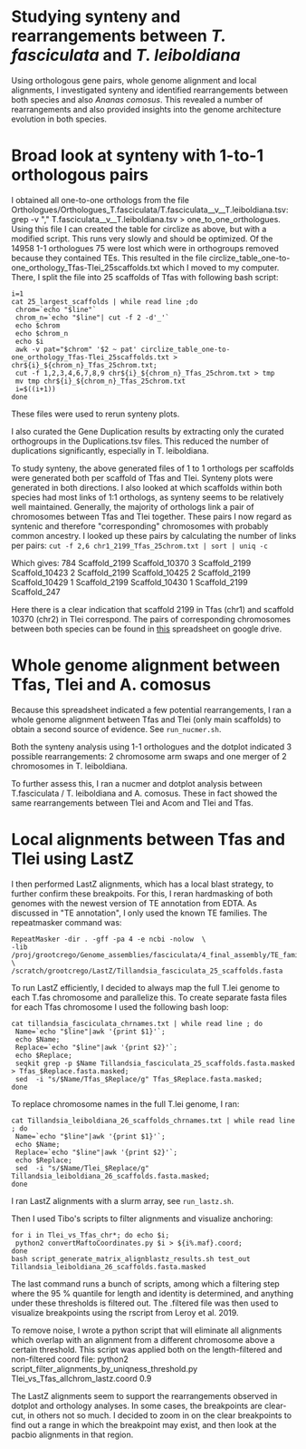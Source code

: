 # Studying synteny and rearrangements between *T. fasciculata* and *T. leiboldiana*

Using orthologous gene pairs, whole genome alignment and local alignments, I investigated synteny and identified rearrangements between both species and also *Ananas comosus*. This revealed a number of rearrangements and also provided insights into the genome architecture evolution in both species.

# Broad look at synteny with 1-to-1 orthologous pairs

I obtained all one-to-one orthologs from the file Orthologues/Orthologues_T.fasciculata/T.fasciculata__v__T.leiboldiana.tsv:
grep -v "," T.fasciculata__v__T.leiboldiana.tsv > one_to_one_orthologues. Using this file I can created the table for circlize as above, but with a modified script. This runs very slowly and should be optimized. Of the 14958 1-1 orthologues 75 were lost which were in orthogroups removed because they contained TEs. This resulted in the file circlize_table_one-to-one_orthology_Tfas-Tlei_25scaffolds.txt which I moved to my computer. There, I split the file into 25 scaffolds of Tfas with following bash script:

    i=1
    cat 25_largest_scaffolds | while read line ;do
     chrom=`echo "$line"`
     chrom_n=`echo "$line"| cut -f 2 -d'_'`
     echo $chrom
     echo $chrom_n
     echo $i
     awk -v pat="$chrom" '$2 ~ pat' circlize_table_one-to-one_orthology_Tfas-Tlei_25scaffolds.txt > chr${i}_${chrom_n}_Tfas_25chrom.txt;
     cut -f 1,2,3,4,6,7,8,9 chr${i}_${chrom_n}_Tfas_25chrom.txt > tmp
     mv tmp chr${i}_${chrom_n}_Tfas_25chrom.txt
     i=$((i+1))
    done

These files were used to rerun synteny plots.

I also curated the Gene Duplication results by extracting only the curated orthogroups in the Duplications.tsv files. This reduced the number of duplications significantly, especially in T. leiboldiana.

To study synteny, the above generated files of 1 to 1 orthologs per scaffolds were generated both per scaffold of Tfas and Tlei. Synteny plots were generated in both directions.
I also looked at which scaffolds within both species had most links of 1:1 orthologs, as synteny seems to be relatively well maintained. Generally, the majority of orthologs link a pair of chromosomes between Tfas and Tlei together. These pairs I now regard as syntenic and therefore "corresponding" chromosomes with probably common ancestry. I looked up these pairs by calculating the number of links per pairs:
`cut -f 2,6 chr1_2199_Tfas_25chrom.txt | sort | uniq -c`

Which gives:
    784 Scaffold_2199	Scaffold_10370
    3 Scaffold_2199	Scaffold_10423
    2 Scaffold_2199	Scaffold_10425
    2 Scaffold_2199	Scaffold_10429
    1 Scaffold_2199	Scaffold_10430
    1 Scaffold_2199	Scaffold_247

Here there is a clear indication that scaffold 2199 in Tfas (chr1) and scaffold 10370 (chr2) in Tlei correspond. The pairs of corresponding chromosomes between both species can be found in [this](https://docs.google.com/spreadsheets/d/1Gfj0WRwzEupbUZKON2OnO8psCsLD4j3tC6k3-Pz8hLs/edit#gid=0) spreadsheet on google drive.

# Whole genome alignment between Tfas, Tlei and A. comosus

Because this spreadsheet indicated a few potential rearrangements, I ran a whole genome alignment between Tfas and Tlei (only main scaffolds) to obtain a second source of evidence. See `run_nucmer.sh`.

Both the synteny analysis using 1-1 orthologues and the dotplot indicated 3 possible rearrangements: 2 chromosome arm swaps and one merger of 2 chromosomes in T. leiboldiana.

To further assess this, I ran a nucmer and dotplot analysis between T.fasciculata / T. leiboldiana and A. comosus. These in fact showed the same rearrangements between Tlei and Acom and Tlei and Tfas.

# Local alignments between Tfas and Tlei using LastZ

I then performed LastZ alignments, which has a local blast strategy, to further confirm these breakpoits. For this, I reran hardmasking of both genomes with the newest version of TE annotation from EDTA. As discussed in "TE annotation", I only used the known TE families. The repeatmasker command was:

    RepeatMasker -dir . -gff -pa 4 -e ncbi -nolow  \
    -lib /proj/grootcrego/Genome_assemblies/fasciculata/4_final_assembly/TE_families_FULL_EDTA_Tfas_25chrom.fa \
    /scratch/grootcrego/LastZ/Tillandsia_fasciculata_25_scaffolds.fasta

To run LastZ efficiently, I decided to always map the full T.lei genome to each T.fas chromosome and parallelize this. To create separate fasta files for each Tfas chromosome I used the following bash loop:

    cat tillandsia_fasciculata_chrnames.txt | while read line ; do  
     Name=`echo "$line"|awk '{print $1}'`;  
     echo $Name;  
     Replace=`echo "$line"|awk '{print $2}'`;  
     echo $Replace;  
     seqkit grep -p $Name Tillandsia_fasciculata_25_scaffolds.fasta.masked > Tfas_$Replace.fasta.masked;  
     sed  -i "s/$Name/Tfas_$Replace/g" Tfas_$Replace.fasta.masked;
    done

To replace chromosome names in the full T.lei genome, I ran:

    cat Tillandsia_leiboldiana_26_scaffolds_chrnames.txt | while read line ; do  
     Name=`echo "$line"|awk '{print $1}'`;  
     echo $Name;  
     Replace=`echo "$line"|awk '{print $2}'`;  
     echo $Replace;  
     sed  -i "s/$Name/Tlei_$Replace/g" Tillandsia_leiboldiana_26_scaffolds.fasta.masked;
    done

I ran LastZ alignments with a slurm array, see `run_lastz.sh`.

Then I used Tibo's scripts to filter alignments and visualize anchoring:

    for i in Tlei_vs_Tfas_chr*; do echo $i;  
     python2 convertMaftoCoordinates.py $i > ${i%.maf}.coord;
    done
    bash script_generate_matrix_alignblastz_results.sh test_out Tillandsia_leiboldiana_26_scaffolds.fasta.masked

The last command runs a bunch of scripts, among which a filtering step where the 95 % quantile for length and identity is determined, and anything under these thresholds is filtered out. The .filtered file was then used to visualize breakpoints using the rscript from Leroy et al. 2019.

To remove noise, I wrote a python script that will eliminate all alignments which overlap with an alignment from a different chromosome above a certain threshold. This script was applied both on the length-filtered and non-filtered coord file:
    python2 script_filter_alignments_by_uniqness_threshold.py Tlei_vs_Tfas_allchrom_lastz.coord 0.9

 The LastZ alignments seem to support the rearrangements observed in dotplot and orthology analyses. In some cases, the breakpoints are clear-cut, in others not so much. I decided to zoom in on the clear breakpoints to find out a range in which the breakpoint may exist, and then look at the pacbio alignments in that region.
